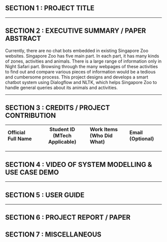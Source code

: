 
## SECTION 1 : PROJECT TITLE

---

## SECTION 2 : EXECUTIVE SUMMARY / PAPER ABSTRACT
Currently, there are no chat bots embedded in existing Singapore Zoo websites. Singapore Zoo has five main part. In each part, it has many kinds of zones, activities and animals. There is a large range of information only in Night Safari part.  Browsing through the many webpages of these activities to find out and compare various pieces of information would be a tedious and cumbersome process.
This project designs and develops a smart chatbot system using Dialogflow and NLTK, which helps Singapore Zoo to handle general queries about its animals and activities. 

---

## SECTION 3 : CREDITS / PROJECT CONTRIBUTION

| Official Full Name  | Student ID (MTech Applicable)  | Work Items (Who Did What) | Email (Optional) |
| :------------ |:---------------:| :-----| :-----|

---

## SECTION 4 : VIDEO OF SYSTEM MODELLING & USE CASE DEMO



---

## SECTION 5 : USER GUIDE


---

## SECTION 6 : PROJECT REPORT / PAPER


## SECTION 7 : MISCELLANEOUS

